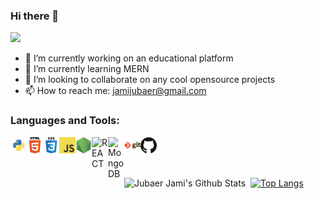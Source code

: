 ### Hi there 👋

![](https://komarev.com/ghpvc/?username=logolica99&color=blueviolet)


- 🔭 I’m currently working on an educational platform
- 🌱 I’m currently learning MERN
- 👯 I’m looking to collaborate on any cool opensource projects
- 📫 How to reach me: jamijubaer@gmail.com

### Languages and Tools:


<img align="left" alt="Python" width="26px" src="https://raw.githubusercontent.com/github/explore/80688e429a7d4ef2fca1e82350fe8e3517d3494d/topics/python/python.png" />
<img align="left" alt="HTML5" width="26px" src="https://raw.githubusercontent.com/github/explore/80688e429a7d4ef2fca1e82350fe8e3517d3494d/topics/html/html.png" />
<img align="left" alt="CSS3" width="26px" src="https://raw.githubusercontent.com/github/explore/80688e429a7d4ef2fca1e82350fe8e3517d3494d/topics/css/css.png" />
<img align="left" alt="JavaScript" width="26px" src="https://raw.githubusercontent.com/github/explore/80688e429a7d4ef2fca1e82350fe8e3517d3494d/topics/javascript/javascript.png" />
<img align="left" alt="Node.js" width="26px" src="https://raw.githubusercontent.com/github/explore/80688e429a7d4ef2fca1e82350fe8e3517d3494d/topics/nodejs/nodejs.png" />
<img align="left" alt="REACT" width="26px" src="https://raw.githubusercontent.com/hussainweb/hussainweb/main/icons/react.png" />
<img align="left" alt="MongoDB" width="26px" src="https://raw.githubusercontent.com/mongodb-js/leaf/master/dist/mongodb-leaf_32x32.png" />
<img align="left" alt="Git" width="26px" src="https://raw.githubusercontent.com/github/explore/80688e429a7d4ef2fca1e82350fe8e3517d3494d/topics/git/git.png" />
<img align="left" alt="GitHub" width="26px" src="https://raw.githubusercontent.com/github/explore/78df643247d429f6cc873026c0622819ad797942/topics/github/github.png" />
<br /><br /><br />

<img align="left" alt="Jubaer Jami's Github Stats" src="https://github-readme-stats.vercel.app/api?username=logolica99&show_icons=true" />    &nbsp;
[![Top Langs](https://github-readme-stats.vercel.app/api/top-langs?username=logolica99&count_private=true&show_icons=true)](https://github.com/anuraghazra/github-readme-stats)

